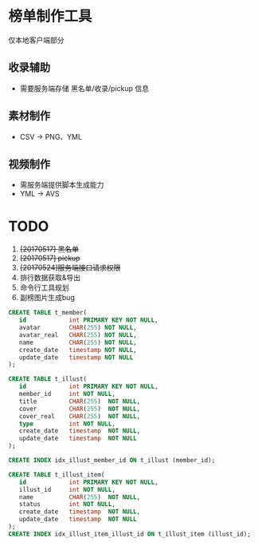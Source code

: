 # 榜单制作工具
仅本地客户端部分

## 收录辅助
* 需要服务端存储 黑名单/收录/pickup 信息
## 素材制作
* CSV -> PNG、YML
## 视频制作
* 需服务端提供脚本生成能力
* YML -> AVS


# TODO
1. ~~[20170517] 黑名单~~
2. ~~[20170517] pickup~~
3. ~~[20170524]服务端接口请求权限~~
4. 排行数据获取&导出
5. 命令行工具规划
6. 副榜图片生成bug




```sql
CREATE TABLE t_member(
   id            int PRIMARY KEY NOT NULL,
   avatar        CHAR(255) NOT NULL,
   avatar_real   CHAR(255) NOT NULL,
   name          CHAR(255) NOT NULL,
   create_date   timestamp NOT NULL,
   update_date   timestamp NOT NULL
);

CREATE TABLE t_illust(
   id            int PRIMARY KEY NOT NULL,
   member_id     int NOT NULL,
   title         CHAR(255)  NOT NULL,
   cover         CHAR(255)  NOT NULL,
   cover_real    CHAR(255)  NOT NULL,
   type          int NOT NULL,
   create_date   timestamp  NOT NULL,
   update_date   timestamp  NOT NULL
);

CREATE INDEX idx_illust_member_id ON t_illust (member_id);

CREATE TABLE t_illust_item(
   id            int PRIMARY KEY NOT NULL,
   illust_id     int NOT NULL,
   name          CHAR(255)  NOT NULL,
   status        int NOT NULL,
   create_date   timestamp  NOT NULL,
   update_date   timestamp  NOT NULL
);
CREATE INDEX idx_illust_item_illust_id ON t_illust_item (illust_id);

```





